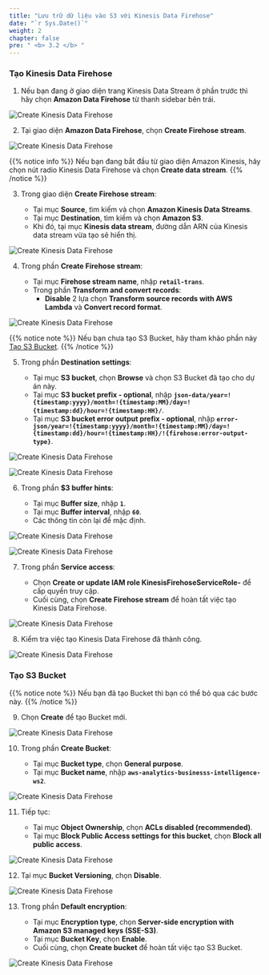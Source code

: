 ```yaml
---
title: "Lưu trữ dữ liệu vào S3 với Kinesis Data Firehose"
date: "`r Sys.Date()`"
weight: 2
chapter: false
pre: " <b> 3.2 </b> "
---
```


### Tạo Kinesis Data Firehose

1. Nếu bạn đang ở giao diện trang Kinesis Data Stream ở phần trước thì hãy chọn **Amazon Data Firehose** từ thanh sidebar bên trái.

![Create Kinesis Data Firehose](/ws2-bussiness-intelligence-system-aws/images/3.2-CreateKinesisDataFirehose/0006-createfirehose.png?featherlight=false&width=70pc)

2. Tại giao diện **Amazon Data Firehose**, chọn **Create Firehose stream**.

![Create Kinesis Data Firehose](/ws2-bussiness-intelligence-system-aws/images/3.2-CreateKinesisDataFirehose/0007-createfirehose.png?featherlight=false&width=70pc)

{{% notice info %}}
Nếu bạn đang bắt đầu từ giao diện Amazon Kinesis, hãy chọn nút radio Kinesis Data Firehose và chọn **Create data stream**.
{{% /notice %}}

3. Trong giao diện **Create Firehose stream**:

   - Tại mục **Source**, tìm kiếm và chọn **Amazon Kinesis Data Streams**.
   - Tại mục **Destination**, tìm kiếm và chọn **Amazon S3**.
   - Khi đó, tại mục **Kinesis data stream**, đường dẫn ARN của Kinesis data stream vừa tạo sẽ hiển thị.

![Create Kinesis Data Firehose](/ws2-bussiness-intelligence-system-aws/images/3.2-CreateKinesisDataFirehose/0008-createfirehose.png?featherlight=false&width=70pc)

4. Trong phần **Create Firehose stream**:

   - Tại mục **Firehose stream name**, nhập **`retail-trans`**.
   - Trong phần **Transform and convert records**:
     - **Disable** 2 lựa chọn **Transform source records with AWS Lambda** và **Convert record format**.

![Create Kinesis Data Firehose](/ws2-bussiness-intelligence-system-aws/images/3.2-CreateKinesisDataFirehose/0011-createfirehose.png?featherlight=false&width=70pc)

{{% notice note %}}
Nếu bạn chưa tạo S3 Bucket, hãy tham khảo phần này [Tạo S3 Bucket](#tạo-s3-bucket).
{{% /notice %}}

5. Trong phần **Destination settings**:

   - Tại mục **S3 bucket**, chọn **Browse** và chọn S3 Bucket đã tạo cho dự án này.
   - Tại mục **S3 bucket prefix - optional**, nhập **`json-data/year=!{timestamp:yyyy}/month=!{timestamp:MM}/day=!{timestamp:dd}/hour=!{timestamp:HH}/`**.
   - Tại mục **S3 bucket error output prefix - optional**, nhập **`error-json/year=!{timestamp:yyyy}/month=!{timestamp:MM}/day=!{timestamp:dd}/hour=!{timestamp:HH}/!{firehose:error-output-type}`**.

![Create Kinesis Data Firehose](/ws2-bussiness-intelligence-system-aws/images/3.2-CreateKinesisDataFirehose/0010-createfirehose.png?featherlight=false&width=70pc)

![Create Kinesis Data Firehose](/ws2-bussiness-intelligence-system-aws/images/3.2-CreateKinesisDataFirehose/0012-createfirehose.png?featherlight=false&width=70pc)

6. Trong phần **$3 buffer hints**:

   - Tại mục **Buffer size**, nhập **`1`**.
   - Tại mục **Buffer interval**, nhập **`60`**.
   - Các thông tin còn lại để mặc định.

![Create Kinesis Data Firehose](/ws2-bussiness-intelligence-system-aws/images/3.2-CreateKinesisDataFirehose/0013-createfirehose.png?featherlight=false&width=70pc)

![Create Kinesis Data Firehose](/ws2-bussiness-intelligence-system-aws/images/3.2-CreateKinesisDataFirehose/0014-createfirehose.png?featherlight=false&width=70pc)

7. Trong phần **Service access**:

   - Chọn **Create or update IAM role KinesisFirehoseServiceRole-** để cấp quyền truy cập.
   - Cuối cùng, chọn **Create Firehose stream** để hoàn tất việc tạo Kinesis Data Firehose.

![Create Kinesis Data Firehose](/ws2-bussiness-intelligence-system-aws/images/3.2-CreateKinesisDataFirehose/0017-createfirehose.png?featherlight=false&width=70pc)

8. Kiểm tra việc tạo Kinesis Data Firehose đã thành công.

![Create Kinesis Data Firehose](/ws2-bussiness-intelligence-system-aws/images/3.2-CreateKinesisDataFirehose/0016-createfirehose.png?featherlight=false&width=70pc)

### Tạo S3 Bucket

{{% notice note %}}
Nếu bạn đã tạo Bucket thì bạn có thể bỏ qua các bước này.
{{% /notice %}}

9. Chọn **Create** để tạo Bucket mới.

![Create Kinesis Data Firehose](/ws2-bussiness-intelligence-system-aws/images/3.2-CreateKinesisDataFirehose/0009-createfirehose.png?featherlight=false&width=70pc)

10. Trong phần **Create Bucket**:

    - Tại mục **Bucket type**, chọn **General purpose**.
    - Tại mục **Bucket name**, nhập **`aws-analytics-businesss-intelligence-ws2`**.

![Create Kinesis Data Firehose](/ws2-bussiness-intelligence-system-aws/images/3.2-CreateKinesisDataFirehose/0001-createfirehose.png?featherlight=false&width=70pc)

11. Tiếp tục:

    - Tại mục **Object Ownership**, chọn **ACLs disabled (recommended)**.
    - Tại mục **Block Public Access settings for this bucket**, chọn **Block all public access**.

![Create Kinesis Data Firehose](/ws2-bussiness-intelligence-system-aws/images/3.2-CreateKinesisDataFirehose/0002-createfirehose.png?featherlight=false&width=70pc)

12. Tại mục **Bucket Versioning**, chọn **Disable**.

![Create Kinesis Data Firehose](/ws2-bussiness-intelligence-system-aws/images/3.2-CreateKinesisDataFirehose/0003-createfirehose.png?featherlight=false&width=70pc)

13. Trong phần **Default encryption**:

    - Tại mục **Encryption type**, chọn **Server-side encryption with Amazon S3 managed keys (SSE-S3)**.
    - Tại mục **Bucket Key**, chọn **Enable**.
    - Cuối cùng, chọn **Create bucket** để hoàn tất việc tạo S3 Bucket.

![Create Kinesis Data Firehose](/ws2-bussiness-intelligence-system-aws/images/3.2-CreateKinesisDataFirehose/0004-createfirehose.png?featherlight=false&width=70pc)
